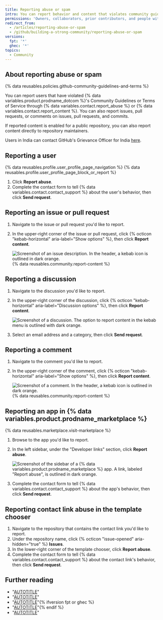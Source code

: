 ```yaml
---
title: Reporting abuse or spam
intro: You can report behavior and content that violates community guidelines and terms.
permissions: 'Owners, collaborators, prior contributors, and people with write access can report issues, pull requests, discussions, and comments on issues, pull requests, discussions, and commits. Anyone can report apps in {% data variables.product.prodname_marketplace %}.'
redirect_from:
  - /articles/reporting-abuse-or-spam
  - /github/building-a-strong-community/reporting-abuse-or-spam
versions:
  fpt: '*'
  ghec: '*'
topics:
  - Community
---
```


## About reporting abuse or spam

{% data reusables.policies.github-community-guidelines-and-terms %}

You can report users that have violated {% data variables.product.prodname_dotcom %}'s Community Guidelines or Terms of Service through {% data variables.contact.report_abuse %} or {% data variables.contact.report_content %}. You can also report issues, pull requests, or comments on issues, pull requests, and commits.

If reported content is enabled for a public repository, you can also report content directly to repository maintainers.

Users in India can contact GitHub's Grievance Officer for India [here](https://support.github.com/contact/india-grievance-officer).

## Reporting a user

{% data reusables.profile.user_profile_page_navigation %}
{% data reusables.profile.user_profile_page_block_or_report %}
1. Click **Report abuse**.
1. Complete the contact form to tell {% data variables.contact.contact_support %} about the user's behavior, then click **Send request**.

## Reporting an issue or pull request

1. Navigate to the issue or pull request you'd like to report.
1. In the upper-right corner of the issue or pull request, click {% octicon "kebab-horizontal" aria-label="Show options" %}, then click **Report content**.

   ![Screenshot of an issue description. In the header, a kebab icon is outlined in dark orange.](/assets/images/help/repository/menu-report-issue-or-pr.png)
{% data reusables.community.report-content %}

## Reporting a discussion

1. Navigate to the discussion you'd like to report.
1. In the upper-right corner of the discussion, click {% octicon "kebab-horizontal" aria-label="Discussion options" %}, then click **Report content**.

   ![Screenshot of a discussion. The option to report content in the kebab menu is outlined with dark orange.](/assets/images/help/discussions/report-discussion.png)

1. Select an email address and a category, then click **Send request**.

## Reporting a comment

1. Navigate to the comment you'd like to report.
1. In the upper-right corner of the comment, click {% octicon "kebab-horizontal" aria-label="Show options" %}, then click **Report content**.

   ![Screenshot of a comment. In the header, a kebab icon is outlined in dark orange.](/assets/images/help/repository/menu-report-issue-or-pr.png)
{% data reusables.community.report-content %}

## Reporting an app in {% data variables.product.prodname_marketplace %}

{% data reusables.marketplace.visit-marketplace %}
1. Browse to the app you'd like to report.
1. In the left sidebar, under the "Developer links" section, click **Report abuse**.

   ![Screenshot of the sidebar of a {% data variables.product.prodname_marketplace %} app. A link, labeled "Report abuse", is outlined in dark orange.](/assets/images/help/marketplace/marketplace-report-app.png)
1. Complete the contact form to tell {% data variables.contact.contact_support %} about the app's behavior, then click **Send request**.

## Reporting contact link abuse in the template chooser

1. Navigate to the repository that contains the contact link you'd like to report.
1. Under the repository name, click {% octicon "issue-opened" aria-hidden="true" %} **Issues**.
1. In the lower-right corner of the template chooser, click **Report abuse**.
1. Complete the contact form to tell {% data variables.contact.contact_support %} about the contact link's behavior, then click **Send request**.

## Further reading

- "[AUTOTITLE](/communities/setting-up-your-project-for-healthy-contributions)"
- "[AUTOTITLE](/communities/using-templates-to-encourage-useful-issues-and-pull-requests)"
- "[AUTOTITLE](/communities/moderating-comments-and-conversations/managing-disruptive-comments)"{% ifversion fpt or ghec %}
- "[AUTOTITLE](/communities/moderating-comments-and-conversations/limiting-interactions-in-your-repository)"{% endif %}
- "[AUTOTITLE](/communities/moderating-comments-and-conversations/tracking-changes-in-a-comment)"
